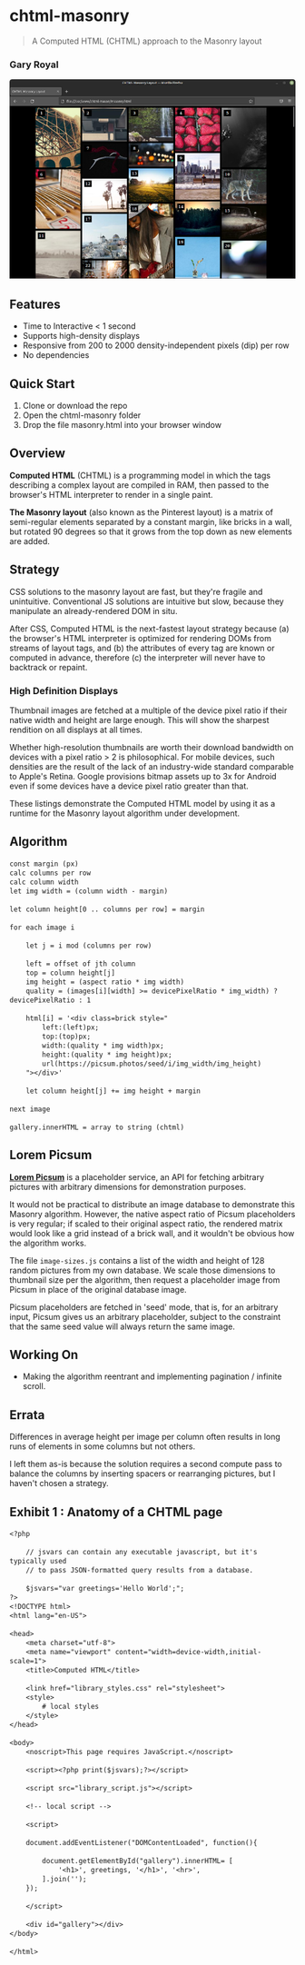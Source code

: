 # chtml-masonry

> A Computed HTML (CHTML) approach to the Masonry layout

### Gary Royal

![screenshot](masonry.png)


## Features 

* Time to Interactive < 1 second
* Supports high-density displays
* Responsive from 200 to 2000 density-independent pixels (dip) per row
* No dependencies


## Quick Start

1. Clone or download the repo
2. Open the chtml-masonry folder
3. Drop the file masonry.html into your browser window


## Overview

**Computed HTML** (CHTML) is a programming model in which the tags describing a complex layout are compiled in RAM, then passed to the browser's HTML interpreter to render in a single paint. 

**The Masonry layout** (also known as the Pinterest layout) is a matrix of semi-regular elements separated by a constant margin, like bricks in a wall, but rotated 90 degrees so that it grows from the top down as new elements are added.


## Strategy

CSS solutions to the masonry layout are fast, but they're fragile and unintuitive. Conventional JS solutions are intuitive but slow, because they manipulate an already-rendered DOM in situ. 

After CSS, Computed HTML is the next-fastest layout strategy because (a) the browser's HTML interpreter is optimized for rendering DOMs from streams of layout tags, and (b) the attributes of every tag are known or computed in advance, therefore (c) the interpreter will never have to backtrack or repaint. 


### High Definition Displays

Thumbnail images are fetched at a multiple of the device pixel ratio if their native width and height are large enough. This will show the sharpest rendition on all displays at all times. 

Whether high-resolution thumbnails are worth their download bandwidth on devices with a pixel ratio > 2 is philosophical. For mobile devices, such densities are the result of the lack of an industry-wide standard comparable to Apple's Retina. Google provisions bitmap assets up to 3x for Android even if some devices have a device pixel ratio greater than that.

These listings demonstrate the Computed HTML model by using it as a runtime for the Masonry layout algorithm under development. 


## Algorithm

```
const margin (px)
calc columns per row
calc column width
let img width = (column width - margin)

let column height[0 .. columns per row] = margin

for each image i

	let j = i mod (columns per row)
		
	left = offset of jth column
	top = column height[j]
	img height = (aspect ratio * img width)
	quality = (images[i][width] >= devicePixelRatio * img_width) ? devicePixelRatio : 1
	
	html[i] = '<div class=brick style="
		left:(left)px; 
		top:(top)px; 
		width:(quality * img width)px; 
		height:(quality * img height)px; 
		url(https://picsum.photos/seed/i/img_width/img_height)
	"></div>'

	let column height[j] += img height + margin
	
next image

gallery.innerHTML = array to string (chtml)
```

## Lorem Picsum 

**[Lorem Picsum](https://picsum.photos/)** is a placeholder service, an API for fetching arbitrary pictures with arbitrary dimensions for demonstration purposes.

It would not be practical to distribute an image database to demonstrate this Masonry algorithm. However, the native aspect ratio of Picsum placeholders is very regular; if scaled to their original aspect ratio, the rendered matrix would look like a grid instead of a brick wall, and it wouldn't be obvious how the algorithm works.

The file `image-sizes.js` contains a list of the width and height of 128 random pictures from my own database. We scale those dimensions to thumbnail size per the algorithm, then request a placeholder image from Picsum in place of the original database image.

Picsum placeholders are fetched in 'seed' mode, that is, for an arbitrary input, Picsum gives us an arbitrary placeholder, subject to the constraint that the same seed value will always return the same image.

## Working On

 * Making the algorithm reentrant and implementing pagination / infinite scroll.
 
## Errata

Differences in average height per image per column often results in long runs of elements in some columns but not others. 

I left them as-is because the solution requires a second compute pass to balance the columns by inserting spacers or rearranging pictures, but I haven't chosen a strategy. 


## Exhibit 1 : Anatomy of a CHTML page

```
<?php

	// jsvars can contain any executable javascript, but it's typically used
	// to pass JSON-formatted query results from a database. 

	$jsvars="var greetings='Hello World';";
?>
<!DOCTYPE html>
<html lang="en-US">

<head>    
	<meta charset="utf-8">
	<meta name="viewport" content="width=device-width,initial-scale=1">
	<title>Computed HTML</title>

	<link href="library_styles.css" rel="stylesheet">
	<style>
		# local styles
	</style>
</head>

<body>
    <noscript>This page requires JavaScript.</noscript>

    <script><?php print($jsvars);?></script>
    
    <script src="library_script.js"></script>
    
    <!-- local script -->
    
    <script>

	document.addEventListener("DOMContentLoaded", function(){

		document.getElementById("gallery").innerHTML= [
	   		'<h1>', greetings, '</h1>', '<hr>', 
	   	].join('');
	});
    
    </script>
    
    <div id="gallery"></div>
</body>

</html>
```

